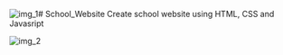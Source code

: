 ![img_1](https://github.com/user-attachments/assets/119ec0e4-5518-4c43-a946-3218efab0e23)# School_Website
Create school website using HTML, CSS and Javasript

![img_2](https://github.com/user-attachments/assets/9b1622b8-16a4-44b9-b0fe-1f4873a5ab82)
